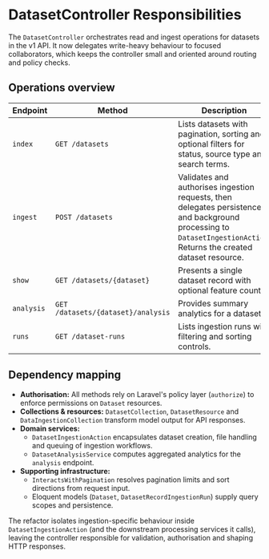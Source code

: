 # DatasetController Responsibilities

The `DatasetController` orchestrates read and ingest operations for datasets in the v1 API. It now delegates write-heavy behaviour to focused collaborators, which keeps the controller small and oriented around routing and policy checks.

## Operations overview

| Endpoint | Method | Description | Key dependencies |
| --- | --- | --- | --- |
| `index` | `GET /datasets` | Lists datasets with pagination, sorting and optional filters for status, source type and search terms. | `Dataset` Eloquent model, `DatasetResource` (feature count detection), `InteractsWithPagination` helper. |
| `ingest` | `POST /datasets` | Validates and authorises ingestion requests, then delegates persistence and background processing to `DatasetIngestionAction`. Returns the created dataset resource. | `DatasetIngestionAction`, `DatasetResource` (feature count). |
| `show` | `GET /datasets/{dataset}` | Presents a single dataset record with optional feature counts. | `Dataset` model binding, `DatasetResource`. |
| `analysis` | `GET /datasets/{dataset}/analysis` | Provides summary analytics for a dataset. | `DatasetAnalysisService`. |
| `runs` | `GET /dataset-runs` | Lists ingestion runs with filtering and sorting controls. | `DatasetRecordIngestionRun` model, `DataIngestionCollection`. |

## Dependency mapping

- **Authorisation:** All methods rely on Laravel's policy layer (`authorize`) to enforce permissions on `Dataset` resources.
- **Collections & resources:** `DatasetCollection`, `DatasetResource` and `DataIngestionCollection` transform model output for API responses.
- **Domain services:**
  - `DatasetIngestionAction` encapsulates dataset creation, file handling and queuing of ingestion workflows.
  - `DatasetAnalysisService` computes aggregated analytics for the `analysis` endpoint.
- **Supporting infrastructure:**
  - `InteractsWithPagination` resolves pagination limits and sort directions from request input.
  - Eloquent models (`Dataset`, `DatasetRecordIngestionRun`) supply query scopes and persistence.

The refactor isolates ingestion-specific behaviour inside `DatasetIngestionAction` (and the downstream processing services it calls), leaving the controller responsible for validation, authorisation and shaping HTTP responses.
